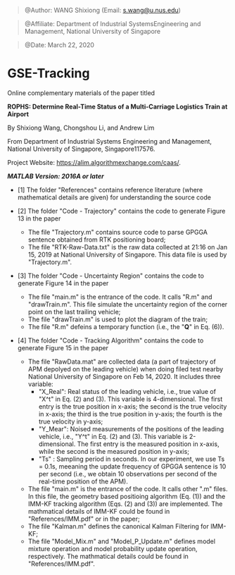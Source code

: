 > @Author: WANG Shixiong (Email: <s.wang@u.nus.edu>)

> @Affiliate: Department of Industrial SystemsEngineering and Management, National University of Singapore

> @Date: March 22, 2020

# GSE-Tracking

Online complementary materials of the paper titled 

**ROPHS: Determine Real-Time Status of a Multi-Carriage Logistics Train at Airport**

By Shixiong Wang, Chongshou Li, and Andrew Lim

From Department of Industrial Systems Engineering and Management, National University of Singapore, Singapore117576. 

Project Website: <https://alim.algorithmexchange.com/caas/>.



***MATLAB Version: 2016A or later***

* [1] The folder "References" contains reference literature (where mathematical details are given) for understanding the source code

* [2] The folder "Code - Trajectory" contains the code to generate Figure 13 in the paper
  - The file "Trajectory.m" contains source code to parse GPGGA sentence obtained from RTK positioning board;
  - The file "RTK-Raw-Data.txt" is the raw data collected at 21:16 on Jan 15, 2019 at National University of Singapore. This data file is used by "Trajectory.m".

* [3] The folder "Code - Uncertainty Region" contains the code to generate Figure 14 in the paper
  - The file "main.m" is the entrance of the code. It calls "R.m" and "drawTrain.m". This file simulate the uncertainty region of the corner point on the last trailing vehicle;
  - The file "drawTrain.m" is used to plot the diagram of the train;
  - The file "R.m" defeins a temporary function (i.e., the "**Q**" in Eq. (6)).

* [4] The folder "Code - Tracking Algorithm" contains the code to generate Figure 15 in the paper
  - The file "RawData.mat" are collected data (a part of trajectory of APM depolyed on the leading vehicle) when doing filed test nearby National University of Singapore on Feb 14, 2020. It includes three variable:
    + "X_Real": Real status of the leading vehicle, i.e., true value of "X^t" in Eq. (2) and (3). This variable is 4-dimensional. The first entry is the true position in x-axis; the second is the true velocity in x-axis; the third is the true position in y-axis; the fourth is the true velocity in y-axis; 
    + "Y_Mear": Noised measurements of the positions of the leading vehicle, i.e., "Y^t" in Eq. (2) and (3). This variable is 2-dimensional. The first entry is the measured position in x-axis, while the second is the measured position in y-axis;
    + "Ts"    : Sampling period in seconds. In our experiment, we use Ts = 0.1s, meeaning the update frequency of GPGGA sentence is 10 per second (i.e., we obtain 10 observations per second of the real-time position of the APM).
  - The file "main.m" is the entrance of the code. It calls other ".m" files. In this file, the geometry based positioing algorithm (Eq. (1)) and the IMM-KF tracking algorithm (Eqs. (2) and (3)) are implemented. The mathmatical details of IMM-KF could be found in "References/IMM.pdf" or in the paper;
  - The file "Kalman.m" defines the canonical Kalman Filtering for IMM-KF;
  - The file "Model_Mix.m" and "Model_P_Update.m" defines model mixture operation and model probability update operation, respectively. The mathmatical details could be found in "References/IMM.pdf".
